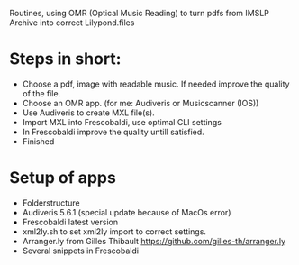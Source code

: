 Routines, using OMR (Optical Music Reading)  to turn pdfs from IMSLP Archive into correct Lilypond.files
# Steps in short: 
- Choose a pdf, image with readable music. If needed improve the quality of the file.
- Choose an OMR app. (for me: Audiveris or Musicscanner (IOS))
- Use Audiveris to create MXL file(s).
- Import MXL into Frescobaldi, use optimal CLI settings
- In Frescobaldi improve the quality untill satisfied.
- Finished

# Setup of apps
- Folderstructure
- Audiveris 5.6.1 (special update because of MacOs error)
- Frescobaldi latest version
- xml2ly.sh to set xml2ly import to correct settings. 
- Arranger.ly from Gilles Thibault https://github.com/gilles-th/arranger.ly
- Several snippets in Frescobaldi 
